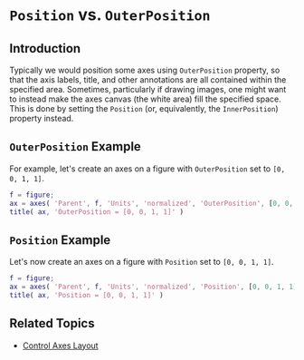 # `Position` vs. `OuterPosition`

## Introduction

Typically we would position some axes using `OuterPosition` property, so that the axis labels, title, and other annotations are all contained within the specified area. Sometimes, particularly if drawing images, one might want to instead make the axes canvas (the white area) fill the specified space. This is done by setting the `Position` (or, equivalently, the `InnerPosition`) property instead.

## `OuterPosition` Example

For example, let's create an axes on a figure with `OuterPosition` set to `[0, 0, 1, 1]`.

```matlab
f = figure;
ax = axes( 'Parent', f, 'Units', 'normalized', 'OuterPosition', [0, 0, 1, 1] );
title( ax, 'OuterPosition = [0, 0, 1, 1]' )
```

## `Position` Example

Let's now create an axes on a figure with `Position` set to `[0, 0, 1, 1]`.

```matlab
f = figure;
ax = axes( 'Parent', f, 'Units', 'normalized', 'Position', [0, 0, 1, 1] );
title( ax, 'Position = [0, 0, 1, 1]' )
```

## Related Topics

* [Control Axes Layout](https://www.mathworks.com/help/matlab/creating_plots/automatic-axes-resize.html)